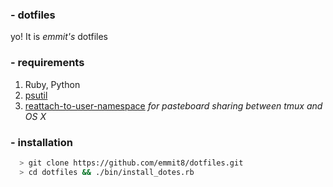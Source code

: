 ### - dotfiles
yo! It is *emmit's* dotfiles

### - requirements

1. Ruby, Python
2. [psutil](https://github.com/giampaolo/psutil)
3. [reattach-to-user-namespace](https://github.com/ChrisJohnsen/tmux-MacOSX-pasteboard) *for pasteboard sharing between tmux and OS X*

### - installation

```bash
  > git clone https://github.com/emmit8/dotfiles.git
  > cd dotfiles && ./bin/install_dotes.rb 
```

